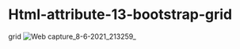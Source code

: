 # Html-attribute-13-bootstrap-grid
grid
![Web capture_8-6-2021_213259_](https://user-images.githubusercontent.com/74392722/121219257-1f93c580-c8a1-11eb-9334-6064d5c83821.jpeg)
 
